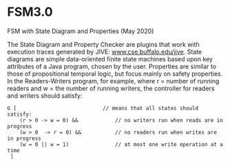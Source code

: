 # FSM3.0
FSM with State Diagram and Properties (May 2020)

The State Diagram and Property Checker are plugins that work with execution traces generated by JIVE: www.cse.buffalo.edu/jive.
State diagrams are simple data-oriented finite state machines based upon key attributes of a Java program,
chosen by the user. Properties are similar to those of propositional temporal logic, but focus mainly on
safety properties.  In the Readers-Writers program, for example, where r = number of running readers and w =
the number of running writers,  the controller for readers and writers should satisfy:

``` 
G [					           // means that all states should satisfy:  
    (r > 0 -> w = 0) &&            // no writers run when reads are in progress     
    (w > 0  -> r = 0) &&           // no readers run when writes are in progress   
    (w = 0 || w = 1)               // at most one write operation at a time       
 ]  
```
